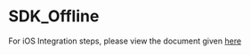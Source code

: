 # SDK_Offline

For iOS Integration steps, please view the document given
<a href="https://sites.google.com/a/onepointglobal.com/onepoint-global-dn/developers-tool-kit/1-sdk">here</a>
